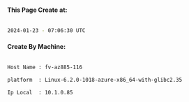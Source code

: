 
   
#### This Page Create at:

```bash

2024-01-23 - 07:06:30 UTC

```

#### Create By Machine:

```bash

Host Name : fv-az885-116

platform  : Linux-6.2.0-1018-azure-x86_64-with-glibc2.35

Ip Local  : 10.1.0.85

```

